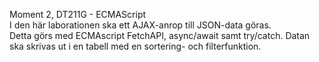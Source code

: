 

Moment 2, DT211G - ECMAScript<br>
I den här laborationen ska ett AJAX-anrop till JSON-data göras.<br>
Detta görs med ECMAscript FetchAPI, async/await samt try/catch.
Datan ska skrivas ut i en tabell med en sortering- och filterfunktion.
